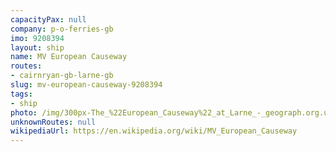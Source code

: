 ```yaml
---
capacityPax: null
company: p-o-ferries-gb
imo: 9208394
layout: ship
name: MV European Causeway
routes:
- cairnryan-gb-larne-gb
slug: mv-european-causeway-9208394
tags:
- ship
photo: /img/300px-The_%22European_Causeway%22_at_Larne_-_geograph.org.uk_-_1196641.jpg
unknownRoutes: null
wikipediaUrl: https://en.wikipedia.org/wiki/MV_European_Causeway
---
```

